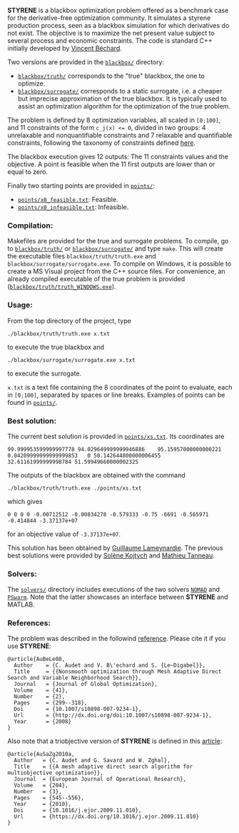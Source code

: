 **STYRENE** is a blackbox optimization problem offered as a benchmark case for the derivative-free optimization community. It simulates a styrene production process, seen as a blackbox simulation for which derivatives do not exist.
The objective is to maximize the net present value subject to several process and economic constraints.
The code is standard C++ initially developed by [Vincent Béchard](https://www.linkedin.com/in/vincentbechard/).

Two versions are provided in the [`blackbox/`](blackbox/) directory:
- [`blackbox/truth/`](blackbox/truth/) corresponds to the "true" blackbox, the one to optimize.
- [`blackbox/surrogate/`](blackbox/surrogate/) corresponds to a static surrogate, i.e. a cheaper but imprecise approximation of the true blackbox. It is typically used to assist an optimization algorithm for the optimization of the true problem.

The problem is defined by 8 optimization variables, all scaled in `[0;100]`, and 11 constraints of the form `c_j(x) <= 0`, divided in two groups: 4 unrelaxable and nonquantifiable constraints and 7 relaxable and quantifiable constraints, following the taxonomy of constraints defined [here](https://www.mcs.anl.gov/~wild/taxcon/).

The blackbox execution gives 12 outputs: The 11 constraints values and the objective. A point is feasible when the 11 first outputs are lower than or equal to zero.

Finally two starting points are provided in [`points/`](points/):
- [`points/x0_feasible.txt`](points/x0_feasible.txt): Feasible.
- [`points/x0_infeasible.txt`](points/x0_infeasible.txt): Infeasible.


### Compilation:

Makefiles are provided for the true and surrogate problems.
To compile, go to [`blackbox/truth/`](blackbox/truth/) or [`blackbox/surrogate/`](blackbox/surrogate/) and type `make`.
This will create the executable files `blackbox/truth/truth.exe` and `blackbox/surrogate/surrogate.exe`.
To compile on Windows, it is possible to create a MS Visual project from the C++ source files. For convenience, an already compiled executable of the true problem is provided ([`blackbox/truth/truth_WINDOWS.exe`](blackbox/truth/truth_WINDOWS.exe)).

### Usage:

From the top directory of the project, type
```
./blackbox/truth/truth.exe x.txt
```
to execute the true blackbox and
```
./blackbox/surrogate/surrogate.exe x.txt
```
to execute the surrogate.

`x.txt` is a text file containing the 8 coordinates of the point to evaluate, each in `[0;100]`, separated by spaces or line breaks. Examples of points can be found in [`points/`](points/).

### Best solution:

The current best solution is provided in [`points/xs.txt`](points/xs.txt). Its coordinates are
```
99.999953599999997778 94.029649999999946886    95.15957000000000221 0.04209999999999999853   0 50.142644800000006455   32.61161999999998784 51.59949660000002325
```

The outputs of the blackbox are obtained with the command
```
./blackbox/truth/truth.exe ./points/xs.txt
```
which gives
```
0 0 0 0 -0.00712512 -0.00834278 -0.579333 -0.75 -6691 -0.565971 -0.414844 -3.37137e+07
```
for an objective value of ```-3.37137e+07```.

This solution has been obtained by [Guillaume Lameynardie](https://www.gerad.ca/en/people/guillaume-lameynardie). The previous best solutions were provided by [Solène Kojtych](https://www.gerad.ca/en/people/solene-kojtych) and [Mathieu Tanneau](https://www.gerad.ca/en/people/mathieu-tanneau).


### Solvers:

The [`solvers/`](solvers/) directory includes executions of the two solvers [`NOMAD`](https://www.gerad.ca/nomad/) and [`PSwarm`](http://www.norg.uminho.pt/aivaz/pswarm/). Note that the latter showcases an interface between **STYRENE** and MATLAB.


### References:
The problem was described in the followind [reference](http://dx.doi.org/doi:10.1007/s10898-007-9234-1).
Please cite it if you use **STYRENE**:

```
@article{AuBeLe08,
  Author    = {C. Audet and V. B\'echard and S. {Le~Digabel}},
  Title     = {{Nonsmooth optimization through Mesh Adaptive Direct Search and Variable Neighborhood Search}},
  Journal   = {Journal of Global Optimization},
  Volume    = {41},
  Number    = {2},
  Pages     = {299--318},
  Doi       = {10.1007/s10898-007-9234-1},
  Url       = {http://dx.doi.org/doi:10.1007/s10898-007-9234-1},
  Year      = {2008}
}
```

Also note that a triobjective version of **STYRENE** is defined in this [article](https://dx.doi.org/10.1016/j.ejor.2009.11.010):

```
@article{AuSaZg2010a,
  Author   = {C. Audet and G. Savard and W. Zghal},
  Title    = {{A mesh adaptive direct search algorithm for multiobjective optimization}},
  Journal  = {European Journal of Operational Research},
  Volume   = {204},
  Number   = {3},
  Pages    = {545--556},
  Year     = {2010},
  Doi      = {10.1016/j.ejor.2009.11.010},
  Url      = {https://dx.doi.org/10.1016/j.ejor.2009.11.010}
}
```
